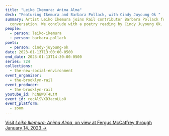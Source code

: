 ```yaml
---
title: "Leiko Ikemura: Anima Alma"
deck: "Featuring Ikemura and Barbara Pollack, with Cindy Juyoung Ok "
summary: Artist Leiko Ikemura joins Rail contributor Barbara Pollack for a
  conversation. We conclude with a poetry reading by Cindy Juyoung Ok.
people:
  - person: leiko-ikemura
  - person: barbara-pollack
poets:
  - person: cindy-juyoung-ok
date: 2023-01-13T13:00:00-0500
end_date: 2023-01-13T14:30:00-0500
series: 724
collections:
  - the-new-social-environment
event_organizer:
  - the-brooklyn-rail
event_producer:
  - the-brooklyn-rail
youtube_id: hCNBW0T4LtM
event_id: recAlSVXD3acoLLoO
event_platform:
  - zoom
---
```

[V﻿isit *Leiko Ikemura: Anima Alma*, on view at Fergus McCaffrey through January 14, 2023 →](https://fergusmccaffrey.com/exhibition/new-leiko-ikemura/#:~:text=Leiko%20Ikemura%3A%20Anima%20Alma%20%2D%20Works%201981%20%2D%202022&text=The%20artist%20has%20had%20a,created%20between%201981%20and%202022.)